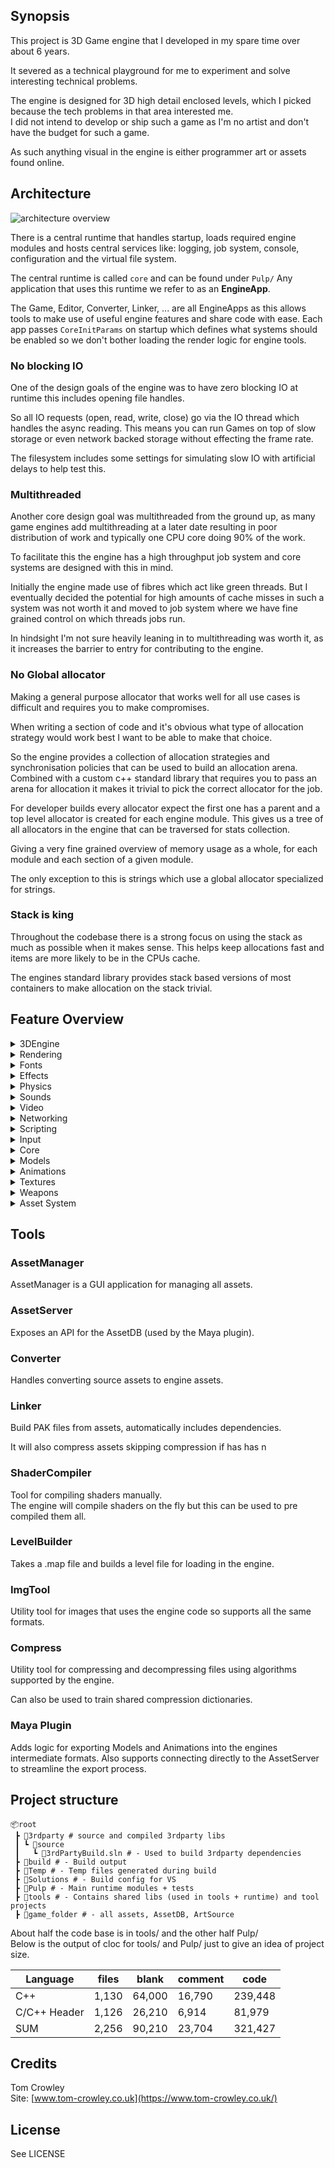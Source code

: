 ## Synopsis

This project is 3D Game engine that I developed in my spare time over about 6 years.

It severed as a technical playground for me to experiment and solve interesting technical problems.

The engine is designed for 3D high detail enclosed levels, which I picked because the tech problems in that area interested me.  
I did not intend to develop or ship such a game as I'm no artist and don't have the budget for such a game.

As such anything visual in the engine is either programmer art or assets found online.

## Architecture

![architecture overview](docs/img/architecture.png)

There is a central runtime that handles startup, loads required engine modules and hosts central services like: logging, job system, console, configuration and the virtual file system.

The central runtime is called `core` and can be found under `Pulp/`
Any application that uses this runtime we refer to as an **EngineApp**.  

The Game, Editor, Converter, Linker, ... are all EngineApps as this allows tools to make use of useful engine features and share code with ease. Each app passes `CoreInitParams` on startup which defines what systems should be enabled so we don't bother loading the render logic for engine tools.

### No blocking IO

One of the design goals of the engine was to have zero blocking IO at runtime this includes opening file handles.

So all IO requests (open, read, write, close) go via the IO thread which handles the async reading.
This means you can run Games on top of slow storage or even network backed storage without effecting the frame rate.

The filesystem includes some settings for simulating slow IO with artificial delays to help test this.

### Multithreaded

Another core design goal was multithreaded from the ground up, as many game engines add multithreading at a later date resulting in poor distribution of work and typically one CPU core doing 90% of the work.

To facilitate this the engine has a high throughput job system and core systems are designed with this in mind.

Initially the engine made use of fibres which act like green threads. But I eventually decided the potential for high amounts of cache misses in such a system was not worth it and moved to job system where we have fine grained control on which threads jobs run.

In hindsight I'm not sure heavily leaning in to multithreading was worth it, as it increases the barrier to entry for contributing to the engine.

### No Global allocator

Making a general purpose allocator that works well for all use cases is difficult and requires you to make compromises.

When writing a section of code and it's obvious what type of allocation strategy would work best I want to be able to make that choice.

So the engine provides a collection of allocation strategies and synchronisation policies that can be used to build an allocation arena.
Combined with a custom c++ standard library that requires you to pass an arena for allocation it makes it trivial to pick the correct allocator for the job.

For developer builds every allocator expect the first one has a parent and a top level allocator is created for each engine module.
This gives us a tree of all allocators in the engine that can be traversed for stats collection.

Giving a very fine grained overview of memory usage as a whole, for each module and each section of a given module.

The only exception to this is strings which use a global allocator specialized for strings.

### Stack is king

Throughout the codebase there is a strong focus on using the stack as much as possible when it makes sense.
This helps keep allocations fast and items are more likely to be in the CPUs cache.

The engines standard library provides stack based versions of most containers to make allocation on the stack trivial.

## Feature Overview

<details>
<summary>3DEngine</summary>
  

The 3DEngine performs all the logic around rendering creating a long list of commands that is dispatched to the render backend to process.  
Allowing the render backend to be simple minimizing duplicate logic across backends.  
    
- Culling
    - Frustum
    - Recursive Portals
- PrimitiveContext
    - Allows efficient rendering of large amounts of primitives (lines,sphere,cone,rectangles)
    - Used by font engine and GUI
- Materials
    - All drawing in the engine is done with materials (even simple lines)
    - Materials are fully data driven
    - Typical material properties
        - SurfaceType
        - Collision
        - Samplers
        - Textures
        - Texture Tiling
        - Texture Atlas
        - Values passed to Shaders
    - Support for dynamic textures (Eg from a video output)
- Shaders
    - Support for includes and preprocessor directives
    - Automatic input layout detection
    - Permutation system to use the same shader source for multiple vertex types or configurations
        - For example building a shader that has optional support for skinned meshes or lighting
    - Types: Vertex, Pixel, Geo, Hull, Domain
    - Caching with dependency tree
    - Runtime automatically calculates shader inputs (world matrix, model matrix, bone matrix, time, etc..)
        and will manage creating, updating and binding buffers on the GPU
- GUI
    - System for building in game menus using Lua
- Levels
    - Manages the state of the loaded level
    - BSP
    - Models
    - Triggers
    - Entities
    
</details>

<details>
<summary>Rendering</summary>

- Render backends
    - Null (used for servers)
    - Dx12
        - PSO cache
        - Automatic RootSignature builder
        - GPU buffer manager
- 8 render targets
- 8 bound textures
- 12 bound samplers

</details>

<details>
<summary>Fonts</summary>

- Render Engines
    - Custom + FreeType
        - Kerning
        - Signed distance field
        - Shadows
        - Outlines
        - LRU Glyph cache CPU + GPU
    - Null (used for servers)
- Monospaced and proportional fonts
- Supported source formats
    - TrueType
</details>


<details>
<summary>Effects</summary>

- Data derived effect system that allows building complex special effects
- EmmiterTypes
    - BillboardSprite  
    - OrientedSprite  
    - RotatedSprite  
    - Tail  
    - Line  
    - Sound  
    - Model  
    - PlayFX (aka embed another effect at given offset / rotation)  
- Define curves for transformation of
    - Position
    - Rotation
    - Color
    - Alpha
    - Size
    - Velocity
- Stage specific options
    - Looping
    - Count
    - Delay
    - Life

</details>

<details>
<summary>Physics</summary>

- Backends
    - Physx
    - Null
- Support for variable and fixed stepping    
- Multithreaded (jobs are run in the engines global job system)
- Player controllers
- Material types
- Rigid bodies
- Constraints

</details>

<details>
<summary>Sounds</summary>

- Sound engines 
    - WWise
    - Null (used for servers)
- Spatial
- Occlusion
- Dynamic sources (Video audio)
- Multiple buses
    - Main
    - SFX
    - Music
    - Voice

</details>

<details>
<summary>Video</summary>

- Playback
    - Custom VP8 decoder with predictable memory usage / less allocations
    - Video and audio is pre fetched into a ring buffer to minimise stalls from IO delays
- Supported source formats
    - MKV (Vp8, Vorbis)

</details>

<details>
<summary>Networking</summary>

- Client / server network model
- Custom protocol over UDP
    - Reliable / unreliable channels
    - Ordered / unordered channels
    - MTU probing
- Authoritative server
- Snapshot style replication
- Server can rewind for hit detection
- Client-side prediction
- Supports parallel updates (one job per connected client)
- Artificial delay and packet loss simulation
- Huffman trees for efficient text compression (as both client and server have the tree)
- Session system
    - Lobby
    - Chat
    - Makes sure all players are loaded before starting
    - Treat N users as a party (join together)

</details>

<details>
<summary>Scripting</summary>

- Scripting interface exposed via Lua scripts
- LuaJIT (disabled now)

</details>

<details>
<summary>Input</summary>

- Raw input for keyboard and mouse
- Can be polled faster than frame rate

</details>

<details>
<summary>Core</summary>

- Runtime of the engine
- Handles loading modules and plugins
- Logging system host
- Central Assert handler
- Console 
    - Variable system
        - Every module in the engine can register variables that can then be edited in the console
        - Variables can be changed via config files and saved back to disk if changed
    - execute commands (like load levels)
- Event system
    - Used for broadcasting system messages used by various modules
- Profiler
    - Gives high level real time overview of where time was spend for each thread each frame
    - Keeps a ring buffer of N frames history
- Job system
    - Core of multithreading in the engine
- Time System
    - Provides accurate timer for use each frame
    - Multiple timers: Game, UI
    - Time can be scaled via settings
- Replay system
    - Can record user inputs and actions for playback to create automated test runs
        - Eg: load level walk around, switch weapon, fire, ...
- FileSystem
    - Directory watcher for hot reloading
    - IO queue
    - Artificial delay settings for simulating high latency storage
    - Support for long paths
    - Virtual file system
        - Mount files/packs from multiple locations presented as a single unified filesystem to the engine
        - Can mount both packs and loose files at the same time for flexibility
        - Search order allows patching / overriding files (used for mods or patching released files)
- AssetLoader
    - Provides async asset loading for all modules
    - Hot reloading
- Localisation data

</details>

<details>
<summary>Models</summary>

- LOD (Level of detail)
- Support for 255 bones
- 64 meshes per LOD
- 4 LODs
- Max 4 bone weights per vertex
- Automatic collision mesh generation (AABB, OBB, 10DOP, 18DOP, 26DOP, ...)
- Support for artist collision meshes
- Automatic face optimization for better GPU cache use

</details>

<details>
<summary>Animations</summary>

- Blending / channels
- Support for 255 bones
- Dynamic playback speed
    - Allows the gameplay logic to slow down or speed up things like weapon reloading
- Note tracks (used to fire sounds or events from animations)

</details>

<details>
<summary>Textures</summary>

- Max dimensions 65k x 65k
- 255 Faces (cubemaps)
- Mipmaps
- Source formats
    - PSD
    - PNG
    - JPG
    - DDS (support for all features)
    - TGA
- Supported pixel formats
    - A8
    - R8G8
    - R8G8_TYPELESS
    - R8G8_SNORM
    - R8G8_UNIT
    - R8G8_SINT
    - R16G16_FLOAT
    - R16G16
    - R16G16_SRGB
    - R16G16_SNORM
    - R16G16_SINT
    - R16G16_UINT
    - R16G16_TYPELESS
    - R16G16B16A16_FLOAT
    - R8G8B8
    - B8G8R8
    - R8G8B8A8
    - R8G8B8A8_SRGB
    - R8G8B8A8_SNORM
    - R8G8B8A8_TYPELESS
    - R8G8B8A8_SINT
    - R8G8B8A8_UINT
    - A8R8G8B8
    - B8G8R8A8
    - B8G8R8A8_SRGB
    - B8G8R8A8_TYPELESS
    - ATI2
    - ATI2_XY
    - BC1
    - BC1_SRGB
    - BC1_TYPELESS
    - BC2
    - BC2_SRGB
    - BC2_TYPELESS
    - BC3
    - BC3_SRGB
    - BC3_TYPELESS
    - BC4
    - BC4_SNORM
    - BC4_TYPELESS
    - BC5
    - BC5_SNORM
    - BC5_TYPELESS
    - BC6
    - BC6_SF16
    - BC6_TYPELESS
    - BC7
    - BC7_SRGB
    - BC7_TYPELESS
    - R10G10B10A2
    - R10G10B10A2_UINT
    - R10G10B10A2_TYPELESS
    - R24G8_TYPELESS
    - D24_UNORM_S8_UNIT
    - D32_FLOAT

</details>

<details>
<summary>Weapons</summary>

- Native support for weapons
- FireModes: Auto, Single, Burst
- AmmoTypes: Mag, Shotgun, Rocket, BeltFed
- SharedAmmo for same class
- First person and 3rdperson models
- Full animation support
- Accurate sounds via animation notetracks
- Ability to configure how long each state transition takes (put away, fire, reload)
    - Engine automatically scales animation playback speed to complete in desired time
- Various icons
- Special effects
        
</details>


<details>
<summary>Asset System</summary>

The engine has custom file formats for all asset types.  

- model
- model_inter
- animation
- animation_iter
- effect
- image
- material
- shaders
- level
- cfg (config)
- pak
- video
- weapon
- fonts

These formats are designed to be highly optimised and efficient to load.

Loading these custom formats typically consists of loading the data into a single block of memory and performing some simple pointer arithmetic.
No parsing or extra memory is needed, making loading essentially instant and cache friendly.  


Since there are custom file formats for everything a system for managing and converting these assets is needed.  
The AssetDB takes this role making use of Sqlite for storing and tracking all assets in the engine.  

### AssetDB

- Stores originals for all assets so that if changes are made to custom formats can simply reconvert the assets using the Converter tool.
- Caches assets already converted
- Support for conversion profiles
    - Allows faster conversion settings for developer environments
    - Build servers can later produce high quality version
    - Makes producing low / high quality versions of the game trivial
        - For example a programmer could have all textures be converted at very low resolution for faster loading times

</details>


## Tools

### AssetManager

AssetManager is a GUI application for managing all assets.  

### AssetServer

Exposes an API for the AssetDB (used by the Maya plugin).  

### Converter

Handles converting source assets to engine assets.  

### Linker

Build PAK files from assets, automatically includes dependencies.

It will also compress assets skipping compression if has has n

### ShaderCompiler

Tool for compiling shaders manually.  
The engine will compile shaders on the fly but this can be used to pre compiled them all.

### LevelBuilder

Takes a .map file and builds a level file for loading in the engine.  

### ImgTool

Utility tool for images that uses the engine code so supports all the same formats.

### Compress

Utility tool for compressing and decompressing files using algorithms supported by the engine.  

Can also be used to train shared compression dictionaries.  

### Maya Plugin

Adds logic for exporting Models and Animations into the engines intermediate formats.
Also supports connecting directly to the AssetServer to streamline the export process.

## Project structure

```
📦root
 ┣ 📂3rdparty # source and compiled 3rdparty libs
 ┃ ┗ 📂source
 ┃   ┗ 📜3rdPartyBuild.sln # - Used to build 3rdparty dependencies
 ┣ 📂build # - Build output
 ┣ 📂Temp # - Temp files generated during build
 ┣ 📂Solutions # - Build config for VS
 ┣ 📂Pulp # - Main runtime modules + tests
 ┣ 📂tools # - Contains shared libs (used in tools + runtime) and tool projects
 ┣ 📂game_folder # - all assets, AssetDB, ArtSource
```

About half the code base is in tools/ and the other half Pulp/  
Below is the output of cloc for tools/ and  Pulp/ just to give an idea of project size.    

| Language      | files      | blank    | comment   | code      |  
| ------------- | ---------- | -------- | --------- | --------- |  
| C++           | 1,130      | 64,000   | 16,790    | 239,448   |  
| C/C++ Header  | 1,126      | 26,210   | 6,914     | 81,979    |  
| SUM           | 2,256      | 90,210   | 23,704    | 321,427   |  




## Credits

Tom Crowley  
Site: [www.tom-crowley.co.uk](https://www.tom-crowley.co.uk/)

## License

See LICENSE